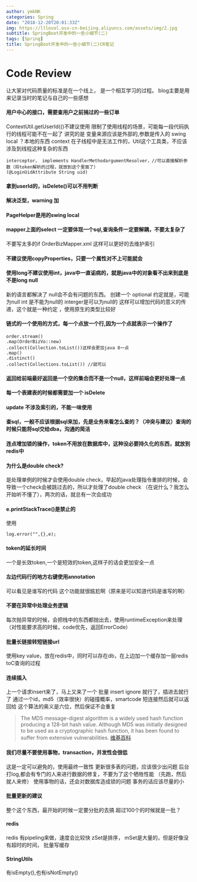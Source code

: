 ```yaml
---
author: ymkNK
categories: Spring
date: "2018-12-20T20:01:33Z"
img: https://lllovol.oss-cn-beijing.aliyuncs.com/assets/img/2.jpg
subtitle: SpringBoot开发中的一些小细节(二)
tags: [Spring]
title: SpringBoot开发中的一些小细节(二)CR笔记
---
```

# Code Review
让大家对代码质量的标准是在一个线上，
是一个相互学习的过程。
blog主要是用来记录当时的笔记与自己的一些感想

#### 用户中心的接口，需要查用户之前捐过的一些订单

ContextUtil.getUserId(()不建议使用
限制了使用线程的场景，可能每一段代码执行的线程可能不在一起了
讲究的是 变量来源应该是外部的,参数是传入的
swing local ？本地的东西 context 在子线程中是无法工作的，Util这个工具类，不应该涉及到线程这种复杂的东西


    interceptor， implements HandlerMethodargumentResolver，//可以直接解析参数（将token解析的过程，就放到这个里面了）
    (@LoginUidAttribute String uid)


#### 拿到userId的，isDelete()可以不用判断
#### 解决泛型，warning 加<T>
#### PageHelper是用的swing local
#### mapper上面的select 一定要体现一个sql,查询条件一定要解耦，不要太复杂了
不要写太多的if
OrderBizMapper.xml 这样可以更好的去维护索引
#### 不建议使用copyProperties，只要一个属性对不上可能就会
#### 使用long不建议使用int，java中一直诟病的，就是java中的对象看不出来到底是不是long null
新的语言都解决了 null会不会有问题的东西。
创建一个 optional<Interger> 约定就是，可能为null
int 是不能为null的
interger是可以为null的
这样可以增加代码的意义的传递，这个就是一种约定
，使用原生的类型比较好
#### 链式的一个使用的方式，每一个点放一个行,因为一个点就表示一个操作了

    order.stream()
    .map(OrderBizVo::new)
    .collect(Collection.toList())这样会更加java 8一点
    .map()
    .distinct()
    .collect(Collections.toList()) //就可以


#### 返回给前端最好返回是一个空的集合而不是一个null，这样前端会更好处理一点
#### 每一个表建表的时候都需要加一个 isDelete
#### update 不涉及索引的，不能一味使用
#### 查sql，一般不应该根据sql来加，先是业务来看怎么查的？（冲突与建议）查询的时候只能将sql交给dba，沟通的简洁
#### 连点增加锁的操作，token不用放在数据库中，这种没必要持久化的东西，就放到redis中
#### 为什么是double check?
是处理单例的时候才会使用double check，早起的java处理指令重排的时候，会导致一个check会被跳过去的，所以才处理了double check
（在说什么？我怎么开始听不懂了），两次的话，就总有一次会成功

#### e.printStackTrace()是禁止的
使用

    log.error("",{},e);

#### token的延长时间
一个是长效token,一个是短效的token,这样子的话会更加安全一点

#### 左边代码行的地方右键使用annotation
可以看见是谁写的代码
这个功能就很尴尬啊（原来是可以知道代码是谁写的啊）

#### 不要在异常中处理业务逻辑
每次抛异常的时候，会把栈中的东西都抛出去，使用runtimeException来处理（对性能要求高的时候，code优先，返回ErrorCode）

#### 批量长链接转短链接url
使用key value，放在redis中，同时可以存在db，在上边加一个缓存加一层redis
toC查询的过程

#### 连续插入
上一个请求insert来了，马上又来了一个
批量 insert ignore 就行了，插进去就行了
通过一个id，md5（效率很快）的碰撞概率，smartcode 短连接然后就可以返回给
这个算法的奥义是六位，然后保证不会重复
>The MD5 message-digest algorithm is a widely used hash function producing a 128-bit hash value. Although MD5 was initially designed to be used as a cryptographic hash function, it has been found to suffer from extensive vulnerabilities.
[维基百科](https://en.wikipedia.org/wiki/MD5)

#### 我们尽量不要使用事物，transaction，并发性会很低
这是一定可以避免的，使用最终一致性
更新很多表的问题，应该很少出问题
后台打log,都会有专门的人来进行数据的修复，不要为了这个牺牲性能
（先跑，然后就人来修）
使用事物的话，还会对数据库造成锁的问题
事务的话应该尽量的小

#### 批量更新的建议
整个这个东西，最开始的时候一定要分批的去搞
超过100个的时候就是一批？
#### redis
redis 有pipeling来做，速度会比较快
zSet是排序，
mSet是大量的，但是好像没有超时的时间，
批量写缓存

#### StringUtils
有isEmpty(),也有isNotEmpty()
